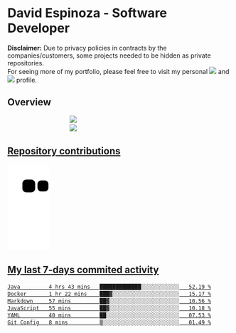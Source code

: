 # David Espinoza - Software Developer
<div id="links">
  <p>
    <strong>Disclaimer:</strong> Due to privacy policies in contracts by the companies/customers, some projects needed to be hidden as private repositories. <br />
For seeing more of my portfolio, please feel free to visit my personal <a href="https://davidespinoza.dev" target="_blank"><img src="https://img.shields.io/badge/website-000000?style=for-the-badge&logo=About.me&logoColor=white" target="_blank"></a> and <a href="https://www.linkedin.com/in/despinozap" target="_blank"><img src="https://img.shields.io/badge/LinkedIn-0077B5?style=for-the-badge&logo=linkedin&logoColor=white" target="_blank"></a> profile.
  </p>
</div>

## Overview

<div id="stats">
  <a href="https://github.com/despinozap">
  <img height="180em" style="margin: 0em 10em;" src="https://github-readme-stats.vercel.app/api?username=despinozap&show_icons=true&include_all_commits=true&count_private=true&theme=default"/>
  <img height="180em" style="margin: 0em 10em;" src="https://github-readme-stats.vercel.app/api/top-langs/?username=despinozap&layout=compact&langs_count=7&theme=default"/>
</div>
 
## Repository contributions
<div id="snake"> 

  ![Snake animation](https://github.com/despinozap/despinozap/blob/output/github-contribution-grid-snake.svg)
</div>

## My last 7-days commited activity
<!--START_SECTION:waka-->

```text
Java         4 hrs 43 mins   █████████████░░░░░░░░░░░░   52.19 %
Docker       1 hr 22 mins    ███▓░░░░░░░░░░░░░░░░░░░░░   15.17 %
Markdown     57 mins         ██▓░░░░░░░░░░░░░░░░░░░░░░   10.56 %
JavaScript   55 mins         ██▓░░░░░░░░░░░░░░░░░░░░░░   10.18 %
YAML         40 mins         ██░░░░░░░░░░░░░░░░░░░░░░░   07.53 %
Git Config   8 mins          ▒░░░░░░░░░░░░░░░░░░░░░░░░   01.49 %
```

<!--END_SECTION:waka-->
